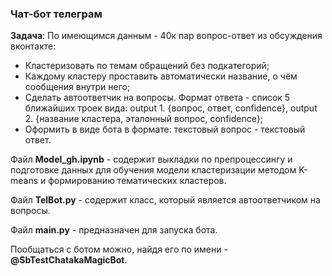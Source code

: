 ### Чат-бот телеграм

**Задача**:
По имеющимся данным -  40к пар вопрос-ответ из обсуждения вконтакте:
- Кластеризовать по темам обращений без подкатегорий;
- Каждому кластеру проставить автоматически название, о чём сообщения внутри него;
- Сделать автоответчик на вопросы. Формат ответа - список 5 ближайших троек вида: 
	output 1. {вопрос, ответ, confidence},
	output 2. {название кластера, эталонный вопрос, confidence};
- Оформить в виде бота в формате: текстовый вопрос - текстовый ответ.

Файл **Model_gh.ipynb** - содержит выкладки по препроцессингу и подготовке данных для обучения модели кластеризации методом K-means и формированию тематических кластеров.

Файл **TelBot.py** - содержит класс, который является автоответчиком на вопросы.

Файл **main.py** - предназначен для запуска бота.

Пообщаться с ботом можно, найдя его по имени - **@SbTestChatakaMagicBot**.
